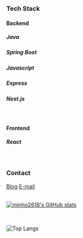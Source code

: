 <!--
**minho2618/minho2618** is a ✨ _special_ ✨ repository because its `README.md` (this file) appears on your GitHub profile.

Here are some ideas to get you started:

- 🔭 I’m currently working on ...
- 🌱 I’m currently learning ...
- 👯 I’m looking to collaborate on ...
- 🤔 I’m looking for help with ...
- 💬 Ask me about ...
- 📫 How to reach me: ...
- 😄 Pronouns: ...
- ⚡ Fun fact: ...
-->

<!--타이틀 부분-->

<!--내용 부분-->
<h3>Tech Stack</h3>

<h4>Backend</h4>
<div>
  <h5>Java</h5>
  <h5>Spring Boot</h5>
  <h5>Javascript</h5>
  <h5>Express</h5>
  <h5>Nest.js</h5>
</div>

<br />

<h4>Frontend</h4>
<div>
  <h5>React</h5>
</div>

<br>

<h3>Contact</h3>
<div>
  <a href="https://minho2618.tistory.com/">Blog</a>
  <a href="mailto:minho2618@naver.com">E-mail</a>
</div>

<br />

[![minho2618's GitHub stats](https://github-readme-stats.vercel.app/api?username=minho2618&theme=dark&locale=kr)](https://github.com/anuraghazra/github-readme-stats)

<br />

![Top Langs](https://github-readme-stats.vercel.app/api/top-langs/?username=anuraghazra&layout=compact)

